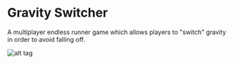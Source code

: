Gravity Switcher
================
A multiplayer endless runner game which allows players to "switch" gravity in order to avoid falling off.

![alt tag](https://cloud.githubusercontent.com/assets/6305523/5638166/9a63f104-95b8-11e4-9096-a4b0a44b141f.JPG)
